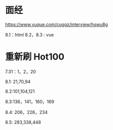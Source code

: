 # 面经

https://www.yuque.com/cuggz/interview/hswu8g

8.1：html
8.2，8.3 : vue

# 重新刷 Hot100

7.31：1，2，20

8.1: 21,70,94

8.2:101,104,121

8.3:136，141，160，169

8.4: 206，226，234

8.5: 283,338,448